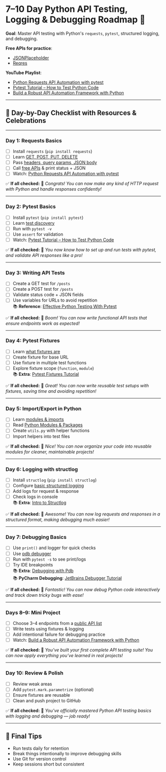 # 7–10 Day Python API Testing, Logging & Debugging Roadmap 🎯

**Goal**: Master API testing with Python's `requests`, `pytest`, structured logging, and debugging.

**Free APIs for practice**:  
- <a href="https://jsonplaceholder.typicode.com" target="_blank">JSONPlaceholder</a>  
- <a href="https://reqres.in" target="_blank">Reqres</a>  

**YouTube Playlist**:  
- <a href="https://www.youtube.com/watch?v=-Lk-_2saFk8" target="_blank">Python Requests API Automation with pytest</a>  
- <a href="https://www.youtube.com/watch?v=cHYq1MRoyI0" target="_blank">Pytest Tutorial – How to Test Python Code</a>  
- <a href="https://www.youtube.com/watch?v=dBK2e_DuZVs" target="_blank">Build a Robust API Automation Framework with Python</a>  

---

## 📅 Day-by-Day Checklist with Resources & Celebrations

---

### **Day 1: Requests Basics**
- [ ] Install `requests` (`pip install requests`)
- [ ] Learn <a href="https://requests.readthedocs.io/en/latest/user/quickstart/" target="_blank">GET, POST, PUT, DELETE</a>
- [ ] Pass <a href="https://realpython.com/python-requests/" target="_blank">headers, query params, JSON body</a>
- [ ] Call <a href="https://jsonplaceholder.typicode.com" target="_blank">free APIs</a> & print status + JSON
- [ ] Watch: <a href="https://www.youtube.com/watch?v=-Lk-_2saFk8" target="_blank">Python Requests API Automation with pytest</a>

✅ **If all checked:** 🎉 *Congrats! You can now make any kind of HTTP request with Python and handle responses confidently!*

---

### **Day 2: Pytest Basics**
- [ ] Install `pytest` (`pip install pytest`)
- [ ] Learn <a href="https://docs.pytest.org/en/stable/getting-started.html" target="_blank">test discovery</a>
- [ ] Run with `pytest -v`
- [ ] Use `assert` for validation
- [ ] Watch: <a href="https://www.youtube.com/watch?v=cHYq1MRoyI0" target="_blank">Pytest Tutorial – How to Test Python Code</a>

✅ **If all checked:** 🎉 *You now know how to set up and run tests with pytest, and validate API responses like a pro!*

---

### **Day 3: Writing API Tests**
- [ ] Create a GET test for `/posts`
- [ ] Create a POST test for `/posts`
- [ ] Validate status code + JSON fields
- [ ] Use variables for URLs to avoid repetition  
📚 **Reference**: <a href="https://realpython.com/pytest-python-testing/" target="_blank">Effective Python Testing With Pytest</a>

✅ **If all checked:** 🎉 *Boom! You can now write functional API tests that ensure endpoints work as expected!*

---

### **Day 4: Pytest Fixtures**
- [ ] Learn <a href="https://docs.pytest.org/en/stable/how-to/fixtures.html" target="_blank">what fixtures are</a>
- [ ] Create fixture for base URL
- [ ] Use fixture in multiple test functions
- [ ] Explore fixture scope (`function`, `module`)  
📚 **Extra**: <a href="https://www.tutorialspoint.com/pytest/pytest_fixtures.htm" target="_blank">Pytest Fixtures Tutorial</a>

✅ **If all checked:** 🎉 *Great! You can now write reusable test setups with fixtures, saving time and avoiding repetition!*

---

### **Day 5: Import/Export in Python**
- [ ] Learn <a href="https://docs.python.org/3/tutorial/modules.html" target="_blank">modules & imports</a>
- [ ] Read <a href="https://www.programiz.com/python-programming/modules" target="_blank">Python Modules & Packages</a>
- [ ] Create `utils.py` with helper functions
- [ ] Import helpers into test files

✅ **If all checked:** 🎉 *Nice! You can now organize your code into reusable modules for cleaner, maintainable projects!*

---

### **Day 6: Logging with structlog**
- [ ] Install `structlog` (`pip install structlog`)
- [ ] Configure <a href="https://www.structlog.org/en/stable/getting-started.html" target="_blank">basic structured logging</a>
- [ ] Add logs for request & response
- [ ] Check logs in console  
📚 **Extra**: <a href="https://www.robustperception.io/a-brief-introduction-to-structlog" target="_blank">Intro to Structlog</a>

✅ **If all checked:** 🎉 *Awesome! You can now log requests and responses in a structured format, making debugging much easier!*

---

### **Day 7: Debugging Basics**
- [ ] Use `print()` and logger for quick checks
- [ ] Use <a href="https://docs.python.org/3/library/pdb.html" target="_blank">pdb debugger</a>
- [ ] Run with `pytest -s` to see print/logs
- [ ] Try IDE breakpoints  
📚 **Extra**: <a href="https://realpython.com/python-debugging-pdb/" target="_blank">Debugging with Pdb</a>  
📚 **PyCharm Debugging**: <a href="https://www.jetbrains.com/help/pycharm/debugging-code.html" target="_blank">JetBrains Debugger Tutorial</a>

✅ **If all checked:** 🎉 *Fantastic! You can now debug Python code interactively and track down tricky bugs with ease!*

---

### **Days 8–9: Mini Project**
- [ ] Choose 3–4 endpoints from a <a href="https://github.com/public-apis/public-apis" target="_blank">public API list</a>
- [ ] Write tests using fixtures & logging
- [ ] Add intentional failure for debugging practice
- [ ] Watch: <a href="https://www.youtube.com/watch?v=dBK2e_DuZVs" target="_blank">Build a Robust API Automation Framework with Python</a>

✅ **If all checked:** 🎉 *You’ve built your first complete API testing suite! You can now apply everything you’ve learned in real projects!*

---

### **Day 10: Review & Polish**
- [ ] Review weak areas
- [ ] Add `pytest.mark.parametrize` (optional)
- [ ] Ensure fixtures are reusable
- [ ] Clean and push project to GitHub

✅ **If all checked:** 🎉 *You’ve officially mastered Python API testing basics with logging and debugging — job ready!*

---

## 📝 Final Tips
- Run tests daily for retention  
- Break things intentionally to improve debugging skills  
- Use Git for version control  
- Keep sessions short but consistent  
